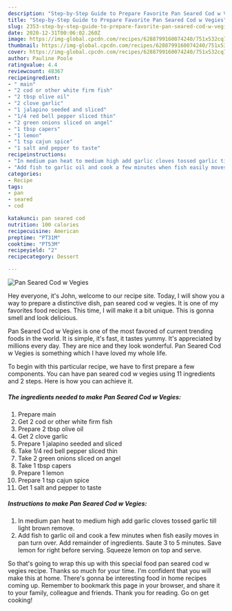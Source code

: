 ```yaml
---
description: "Step-by-Step Guide to Prepare Favorite Pan Seared Cod w Vegies"
title: "Step-by-Step Guide to Prepare Favorite Pan Seared Cod w Vegies"
slug: 2353-step-by-step-guide-to-prepare-favorite-pan-seared-cod-w-vegies
date: 2020-12-31T00:06:02.260Z
image: https://img-global.cpcdn.com/recipes/6288799160074240/751x532cq70/pan-seared-cod-w-vegies-recipe-main-photo.jpg
thumbnail: https://img-global.cpcdn.com/recipes/6288799160074240/751x532cq70/pan-seared-cod-w-vegies-recipe-main-photo.jpg
cover: https://img-global.cpcdn.com/recipes/6288799160074240/751x532cq70/pan-seared-cod-w-vegies-recipe-main-photo.jpg
author: Pauline Poole
ratingvalue: 4.4
reviewcount: 48367
recipeingredient:
- " main"
- "2 cod or other white firm fish"
- "2 tbsp olive oil"
- "2 clove garlic"
- "1 jalapino seeded and sliced"
- "1/4 red bell pepper sliced thin"
- "2 green onions sliced on angel"
- "1 tbsp capers"
- "1 lemon"
- "1 tsp cajun spice"
- "1 salt and pepper to taste"
recipeinstructions:
- "In medium pan heat to medium high add garlic cloves tossed garlic till light brown remove."
- "Add fish to garlic oil and cook a few minutes when fish easily moves in pan turn over. Add remainder of ingredients. Saute 3 to 5 minutes. Save lemon for right before serving. Squeeze lemon on top and serve."
categories:
- Recipe
tags:
- pan
- seared
- cod

katakunci: pan seared cod 
nutrition: 100 calories
recipecuisine: American
preptime: "PT31M"
cooktime: "PT53M"
recipeyield: "2"
recipecategory: Dessert

---
```



![Pan Seared Cod w Vegies](https://img-global.cpcdn.com/recipes/6288799160074240/751x532cq70/pan-seared-cod-w-vegies-recipe-main-photo.jpg)

Hey everyone, it's John, welcome to our recipe site. Today, I will show you a way to prepare a distinctive dish, pan seared cod w vegies. It is one of my favorites food recipes. This time, I will make it a bit unique. This is gonna smell and look delicious.



Pan Seared Cod w Vegies is one of the most favored of current trending foods in the world. It is simple, it's fast, it tastes yummy. It's appreciated by millions every day. They are nice and they look wonderful. Pan Seared Cod w Vegies is something which I have loved my whole life.


To begin with this particular recipe, we have to first prepare a few components. You can have pan seared cod w vegies using 11 ingredients and 2 steps. Here is how you can achieve it.

<!--inarticleads1-->

##### The ingredients needed to make Pan Seared Cod w Vegies:

1. Prepare  main
1. Get 2 cod or other white firm fish
1. Prepare 2 tbsp olive oil
1. Get 2 clove garlic
1. Prepare 1 jalapino seeded and sliced
1. Take 1/4 red bell pepper sliced thin
1. Take 2 green onions sliced on angel
1. Take 1 tbsp capers
1. Prepare 1 lemon
1. Prepare 1 tsp cajun spice
1. Get 1 salt and pepper to taste




<!--inarticleads2-->

##### Instructions to make Pan Seared Cod w Vegies:

1. In medium pan heat to medium high add garlic cloves tossed garlic till light brown remove.
1. Add fish to garlic oil and cook a few minutes when fish easily moves in pan turn over. Add remainder of ingredients. Saute 3 to 5 minutes. Save lemon for right before serving. Squeeze lemon on top and serve.




So that's going to wrap this up with this special food pan seared cod w vegies recipe. Thanks so much for your time. I'm confident that you will make this at home. There's gonna be interesting food in home recipes coming up. Remember to bookmark this page in your browser, and share it to your family, colleague and friends. Thank you for reading. Go on get cooking!
